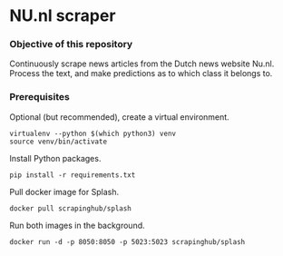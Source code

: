 # NU.nl scraper

### Objective of this repository

Continuously scrape news articles from the Dutch news website Nu.nl. Process the text, and make predictions as to which class it belongs to.

### Prerequisites

Optional (but recommended), create a virtual environment.

```
virtualenv --python $(which python3) venv
source venv/bin/activate
```

Install Python packages.

```
pip install -r requirements.txt
```

Pull docker image for Splash.

```
docker pull scrapinghub/splash
```

Run both images in the background.

```
docker run -d -p 8050:8050 -p 5023:5023 scrapinghub/splash
```
